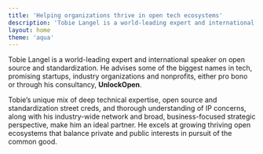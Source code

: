 ```yaml
---
title: 'Helping organizations thrive in open tech ecosystems'
description: 'Tobie Langel is a world-leading expert and international speaker on open source and standardization.'
layout: home
theme: 'aqua'
---
```


Tobie Langel is a world-leading expert and international speaker on open source and standardization. He advises some of the biggest names in tech, promising startups, industry organizations and nonprofits, either pro bono or through his consultancy, **UnlockOpen**.

Tobie’s unique mix of deep technical expertise, open source and standardization street creds, and thorough understanding of IP concerns, along with his industry-wide network and broad, business-focused strategic perspective, make him an ideal partner. He excels at growing thriving open ecosystems that balance private and public interests in pursuit of the common good.
